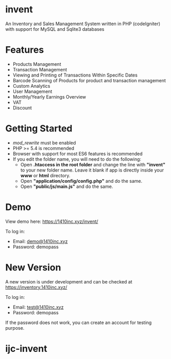 # invent
An Inventory and Sales Management System written in PHP (codeIgniter) with support for MySQL and Sqlite3 databases


# Features
- Products Management
- Transaction Management
- Viewing and Printing of Transactions Within Specific Dates
- Barcode Scanning of Products for product and transaction management
- Custom Analytics
- User Management
- Monthly/Yearly Earnings Overview
- VAT
- Discount

# Getting Started
- _mod_rewrite_ must be enabled
- PHP >= 5.4 is recommended
- Browser with support for most ES6 features is recommended
- If you edit the folder name, you will need to do the following:
  - Open __.htaccess in the root folder__ and change the line with __"invent"__ to your new folder name. Leave it blank if app is directly inside your __www__ or __html__ directory.
  - Open __"application/config/config.php"__ and do the same.
  - Open __"public/js/main.js"__ and do the same.

# Demo
View demo here: https://1410inc.xyz/invent/

To log in:

- Email: demo@1410inc.xyz
- Password: demopass



# New Version
A new version is under development and can be checked at https://inventory.1410inc.xyz/

To log in:

- Email: test@1410inc.xyz
- Password: demopass

If the password does not work, you can create an account for testing purpose.
# ijc-invent
